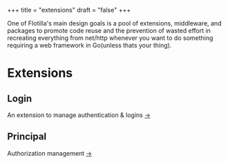 +++
title = "extensions"
draft = "false"
+++

One of Flotilla's main design goals is a pool of extensions, middleware, and packages to promote code reuse and the prevention of wasted effort in recreating everything from net/http whenever you want to do something requiring a web framework in Go(unless thats your thing).

# Extensions


## Login

An extension to manage authentication & logins [->](https://github.com/thrisp/login)

## Principal

Authorization management [->](https://github.com/thrisp/principal)
